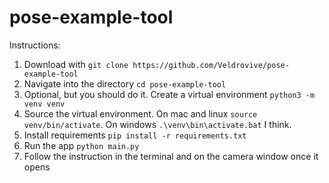 # pose-example-tool

Instructions:
1. Download with `git clone https://github.com/Veldrovive/pose-example-tool`
2. Navigate into the directory `cd pose-example-tool`
3. Optional, but you should do it. Create a virtual environment `python3 -m venv venv`
4. Source the virtual environment. On mac and linux `source venv/bin/activate`. On windows `.\venv\bin\activate.bat` I think.
5. Install requirements `pip install -r requirements.txt`
6. Run the app `python main.py`
7. Follow the instruction in the terminal and on the camera window once it opens
